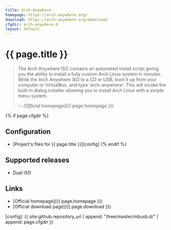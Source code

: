 ```yaml
---
title: Arch-Anywhere
homepage: https://arch-anywhere.org/
download: https://arch-anywhere.org/download/
cfgdir: arch-anywhere.d
layout: default
---
```


# {{ page.title }}

> The Arch Anywhere ISO contains an automated install script giving you the
> ability to install a fully custom Arch Linux system in minutes. Write the Arch
> Anywhere ISO to a CD or USB, boot it up from your computer or VirtualBox, and
> type 'arch-anywhere'. This will invoke the built-in dialog installer allowing
> you to install Arch Linux with a simple menu system.
>
> -- <cite markdown="1">[Official homepage]({{ page.homepage }})</cite>


{% if page.cfgdir %}
## Configuration

- [Project's files for {{ page.title }}][config]
{% endif %}


## Supported releases

- Dual ISO


## Links

- [Official homepage]({{ page.homepage }})
- [Official download page]({{ page.download }})

[config]: {{ site.github.repository_url | append: "/tree/master/mbusb.d/" | append: page.cfgdir }}
